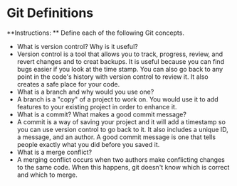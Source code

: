 # Git Definitions

**Instructions: ** Define each of the following Git concepts.

* What is version control?  Why is it useful?
* Version control is a tool that allows you to track, progress, review, and revert changes and to creat backups. It is useful because you can find bugs easier if you look at the time stamp. You can also go back to any point in the code's history with version control to review it. It also creates a safe place for your code.
* What is a branch and why would you use one?
* A branch is a "copy" of a project to work on. You would use it to add features to your existing project in order to enhance it.
* What is a commit? What makes a good commit message?
* A commit is a way of saving your project and it will add a timestamp so you can use version control to go back to it. It also includes a unique ID, a message, and an author. A good commit message is one that tells people exactly what you did before you saved it.
* What is a merge conflict?
* A merging conflict occurs when two authors make conflicting changes to the same code. When this happens, git doesn't know which is correct and which to merge.